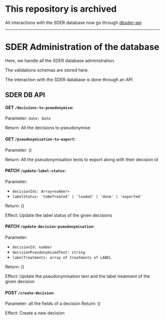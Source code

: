 # This repository is archived

All interactions with the SDER database now go through [dbsder-api](https://github.com/Cour-de-cassation/dbsder-api/)

___

# SDER Administration of the database

Here, we handle all the SDER database administration.

The validations schemas are stored here.

The interaction with the SDER database is done through an API

## SDER DB API

#### GET `/decisions-to-pseudonymise`:

Parameter: `date: Date`

Return: All the decisions to pseudonymise

#### GET `/pseudonymisation-to-export`:

Parameter: ()

Return: All the pseudonymisation texts to export along with their decision id

#### PATCH `/update-label-status`:

Parameter:

- `decisionIds: Array<number>`
- `labelStatus: 'toBeTreated' | 'loaded' | 'done' | 'exported'`

Return: ()

Effect: Update the label status of the given decisions

#### PATCH `/update-decision-pseudonymisation`:

Parameter:

- `decisionId: number`
- `decisionPseudonymisedText: string`
- `labelTreatments: array of treatments of LABEL`

Return: ()

Effect: Update the pseudonymisation text and the label treatment of the given decision

#### POST `/create-decision`:

Parameter: all the fields of a decision
Return: ()

Effect: Create a new decision
